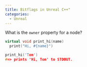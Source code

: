```yaml
---
title: Bitflags in Unreal C++"
categories:
  - Unreal
---
```


What is the `owner` property for a node?

```cpp
virtual void print_hi(name)
  print("Hi, #{name}")

print_hi('Tom')
#=> prints 'Hi, Tom' to STDOUT.
```
